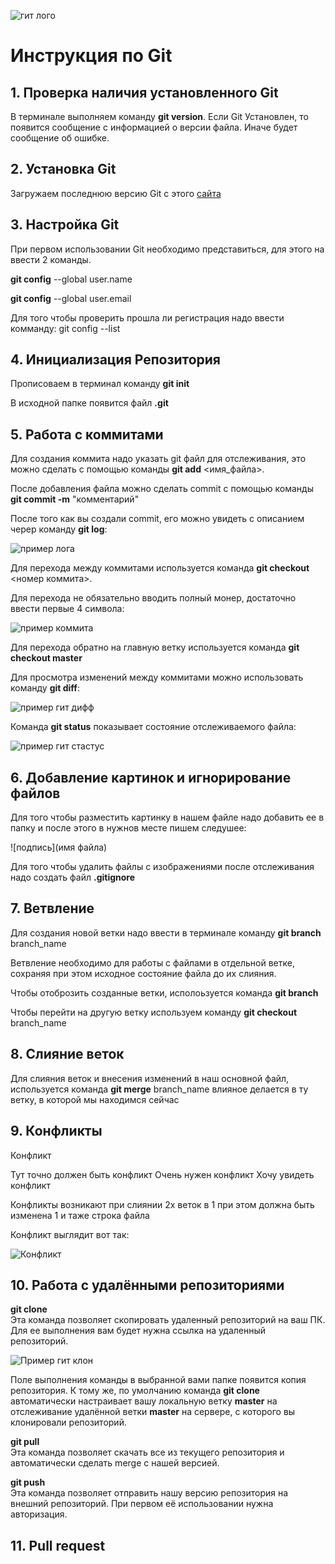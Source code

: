 ![гит лого](git-logo.png)

# Инструкция по Git 

## 1. Проверка наличия установленного Git

В терминале выполняем команду **git version**.
Если Git Установлен, то появится сообщение с информацией о версии файла.
Иначе будет сообщение об ошибке.

## 2. Установка Git

Загружаем последнюю версию Git с этого [сайта](https://git-scm.com/)

## 3. Настройка Git

При первом использовании Git необходимо представиться, для этого на ввести 2 команды.

**git config** --global user.name

**git config** --global user.email

Для того чтобы проверить прошла ли регистрация надо ввести комманду: git config --list

## 4. Инициализация Репозитория

Прописоваем в терминал команду **git init**

В исходной папке появится файл **.git**

## 5. Работа с коммитами

Для создания коммита надо указать git файл для отслеживания, это можно сделать с помощью команды **git add** <имя_файла>.

После добавления файла можно сделать commit с помощью команды **git commit -m** "комментарий"

После того как вы создали commit, его можно увидеть с описанием череp команду **git log**:

![пример лога](log.PNG)

Для перехода между коммитами используется команда **git checkout** <номер коммита>.  

Для перехода не обязательно вводить полный монер, достаточно ввести первые 4 символа:  

![пример коммита](commit.PNG)  

Для перехода обратно на главную ветку используется команда **git checkout master**

Для просмотра изменений между коммитами можно использовать команду **git diff**:

![пример гит дифф](diff.PNG)

Команда **git status** показывает состояние отслеживаемого файла:

![пример гит стастус](status.PNG)

## 6. Добавление картинок и игнорирование файлов
Для того чтобы разместить картинку в нашем файле надо добавить ее в папку и после этого в нужнов месте пишем следушее:

![подпись](имя файла)

Для того чтобы удалить файлы с  изображениями после отслеживания надо создать файл **.gitignore**

## 7. Ветвление 
Для создания новой ветки надо ввести в терминале команду **git branch** branch_name

Ветвление необходимо для работы с файлами в отдельной ветке, сохраняя при этом исходное состояние файла до их слияния.

Чтобы отоброзить созданные ветки, исполоьзуется команда **git branch**

Чтобы перейти на другую ветку используем команду **git checkout** branch_name

## 8. Слияние веток

Для слияния веток и внесения изменений в наш основной файл, используется команда **git merge** branch_name влияное делается в ту ветку, в которой мы находимся сейчас

## 9. Конфликты

Конфликт

Тут точно должен быть конфликт
Очень нужен конфликт
Хочу увидеть конфликт

Конфликты возникают при слиянии 2х веток в 1 при этом должна быть изменена 1 и таже строка файла

Конфликт выглядит вот так:

![Конфликт](conf.PNG)

## 10. Работа с удалёнными репозиториями

**git clone**  
Эта команда позволяет скопировать удаленный репозиторий на ваш ПК. Для ее выполнения вам будет нужна ссылка на удаленный репозиторий.

![Пример гит клон](clone.PNG)

Поле выполнения команды в выбранной вами папке появится копия репозитория.
К тому же, по умолчанию команда **git clone** автоматически настраивает вашу локальную ветку **master** на отслеживание удалённой ветки **master** на сервере, с которого вы клонировали репозиторий.

**git pull**  
Эта команда позволяет скачать все из текущего репозитория и автоматически сделать merge с нашей версией.

**git push**  
Эта команда позволяет отправить нашу версию репозитория на внешний репозиторий. При первом её использовании нужна авторизация.

## 11. Pull request
